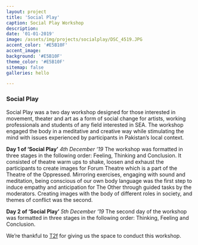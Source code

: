 ```yaml
---
layout: project
title: 'Social Play'
caption: Social Play Workshop
description:
date: '01-01-2019'
image: /assets/img/projects/socialplay/DSC_4519.JPG
accent_color: '#E5B10F'
accent_image:
background: '#E5B10F'
theme_color: '#E5B10F'
sitemap: false
galleries: hello

---
```

### Social Play

Social Play was a two day workshop designed for those interested in movement, theater and art as a form of social change for artists, working professionals and students of any field interested in SEA. The workshop engaged the body in a meditative and creative way while stimulating the mind with issues experienced by participants in Pakistan’s local context.

**Day 1 of ‘Social Play’**
*4th December ‘19*
The workshop was formatted in three stages in the following order: Feeling, Thinking and Conclusion. It consisted of theatre warm ups to shake, loosen and exhaust the participants to create images for Forum Theatre which is a part of the Theatre of the Oppressed.
Mirroring exercises, engaging with sound and meditation, being conscious of our own body language was the first step to induce empathy and anticipation for The Other through guided tasks by the moderators.
Creating images with the body of different roles in society, and themes of conflict was the second.

**Day 2 of ‘Social Play’**
*5th December ‘19*
The second day of the workshop was formatted in three stages in the following order: Thinking, Feeling and Conclusion.

We’re thankful to [T2f](https://www.t2f.com.pk/) for giving us the space to conduct this workshop.
